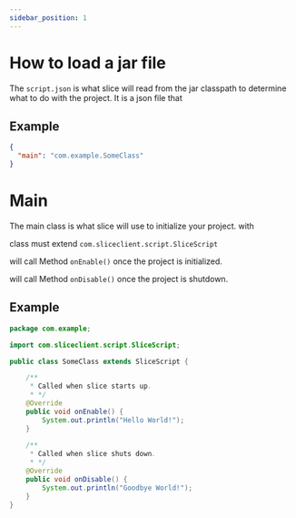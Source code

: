 ```yaml
---
sidebar_position: 1
---
```


# How to load a jar file

The `script.json` is what slice will read from the jar classpath
to determine what to do with the project. It is a json file that

## Example

```json
{
  "main": "com.example.SomeClass"
}
```


# Main

The main class is what slice will use to initialize your project. with

class must extend `com.sliceclient.script.SliceScript`

will call Method `onEnable()` once the project is initialized.

will call Method `onDisable()` once the project is shutdown.

## Example

```java
package com.example;

import com.sliceclient.script.SliceScript;

public class SomeClass extends SliceScript {

    /**
     * Called when slice starts up.
     * */
    @Override
    public void onEnable() {
        System.out.println("Hello World!");
    }
    
    /**
     * Called when slice shuts down.
     * */
    @Override
    public void onDisable() {
        System.out.println("Goodbye World!");
    }
}
```